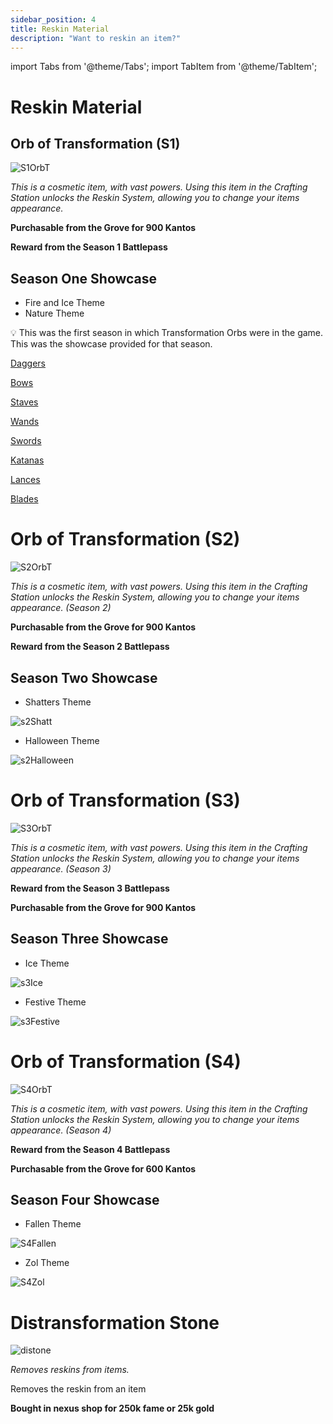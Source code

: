 ```yaml
---
sidebar_position: 4
title: Reskin Material
description: "Want to reskin an item?"
---
```


import Tabs from '@theme/Tabs';
import TabItem from '@theme/TabItem';

# Reskin Material

<Tabs>
  <TabItem value="Orb of Transformation S1" label="Orb of Transformation S1" default>

## Orb of Transformation (S1)

![S1OrbT](https://vwiki.valorserver.com/api/item/picture/orb%20of%20transformation)

<i>This is a cosmetic item, with vast powers. Using this item in the Crafting Station unlocks the Reskin System, allowing you to change your items appearance.</i>

**Purchasable from the Grove for 900 Kantos**

**Reward from the Season 1 Battlepass**

## Season One Showcase

<ul>
<li>Fire and Ice Theme</li>

<li>Nature Theme</li>
</ul>

<aside>

💡 This was the first season in which Transformation Orbs were in the game. This was the showcase provided for that season.

</aside>

[Daggers](https://imgur.com/a/6PAWHPK)

[Bows](https://imgur.com/a/tvRdwmd)

[Staves](https://imgur.com/a/LK3Oxxc)

[Wands](https://imgur.com/a/EiveLpM)

[Swords](https://imgur.com/a/3mlbvTF)

[Katanas](https://imgur.com/a/67wndF6)

[Lances](https://imgur.com/a/pnpfZQj)

[Blades](https://imgur.com/a/vumhTqb)

  </TabItem>
  <TabItem value="Orb of Transformation S2" label="Orb of Transformation S2">

# Orb of Transformation (S2)

![S2OrbT](https://i.imgur.com/kMs7A21.png)

<i>This is a cosmetic item, with vast powers. Using this item in the Crafting Station unlocks the Reskin System, allowing you to change your items appearance. (Season 2)</i>

**Purchasable from the Grove for 900 Kantos**

**Reward from the Season 2 Battlepass**

## Season Two Showcase

<ul>
<li>Shatters Theme</li> 
</ul>

![s2Shatt](https://user-images.githubusercontent.com/114798136/207917017-50019c1a-d7a8-4e6a-ac5a-461ae22b7eb9.png)

<ul>
<li>Halloween Theme</li>
</ul>

![s2Halloween](https://blog.valorserver.com/content/images/2022/09/image-1.png)

  </TabItem>
  <TabItem value="Orb of Transformation S3" label="Orb of Transformation S3">

# Orb of Transformation (S3)

![S3OrbT](https://i.imgur.com/6zybPI6.png)

<i>This is a cosmetic item, with vast powers. Using this item in the Crafting Station unlocks the Reskin System, allowing you to change your items appearance. (Season 3)</i>

**Reward from the Season 3 Battlepass**

**Purchasable from the Grove for 900 Kantos**

## Season Three Showcase

<ul>
<li>Ice Theme</li> 
</ul>

![s3Ice](https://blog.valorserver.com/content/images/2022/11/image-1.png)

<ul>
<li>Festive Theme</li>
</ul>


![s3Festive](https://blog.valorserver.com/content/images/2022/11/image.png)

  </TabItem>
  <TabItem value="Orb of Transformation S4" label="Orb of Transformation S4">

# Orb of Transformation (S4)

![S4OrbT](https://i.imgur.com/jxjd38W.png)

<i>This is a cosmetic item, with vast powers. Using this item in the Crafting Station unlocks the Reskin System, allowing you to change your items appearance. (Season 4)</i>

**Reward from the Season 4 Battlepass**

**Purchasable from the Grove for 600 Kantos**

## Season Four Showcase

<ul>
<li>Fallen Theme</li> 
</ul>

![S4Fallen](https://i.imgur.com/w6L51Ez.png)

<ul>
<li>Zol Theme</li>
</ul>

![S4Zol](https://i.imgur.com/NwU9yB3.png)

  </TabItem>
  <TabItem value="Distransformation Stone" label="Distransformation Stone">

# Distransformation Stone

![distone](https://vwiki.valorserver.com/api/item/picture/distransformation%20stone)

<i>Removes reskins from items.</i>

Removes the reskin from an item

**Bought in nexus shop for 250k fame or 25k gold**

  </TabItem>
</Tabs>
